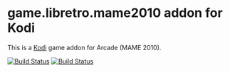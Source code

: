 # game.libretro.mame2010 addon for Kodi

This is a [Kodi](http://kodi.tv) game addon for Arcade (MAME 2010).

[![Build Status](https://travis-ci.org/kodi-game/game.libretro.mame2010.svg?branch=master)](https://travis-ci.org/kodi-game/game.libretro.mame2010)
[![Build Status](https://ci.appveyor.com/api/projects/status/github/kodi-game/game.libretro.mame2010?svg=true)](https://ci.appveyor.com/project/kodi-game/game-libretro-mame2010)
